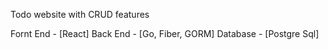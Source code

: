 Todo website with CRUD features

Fornt End - [React]
Back End - [Go, Fiber, GORM]
Database - [Postgre Sql]
